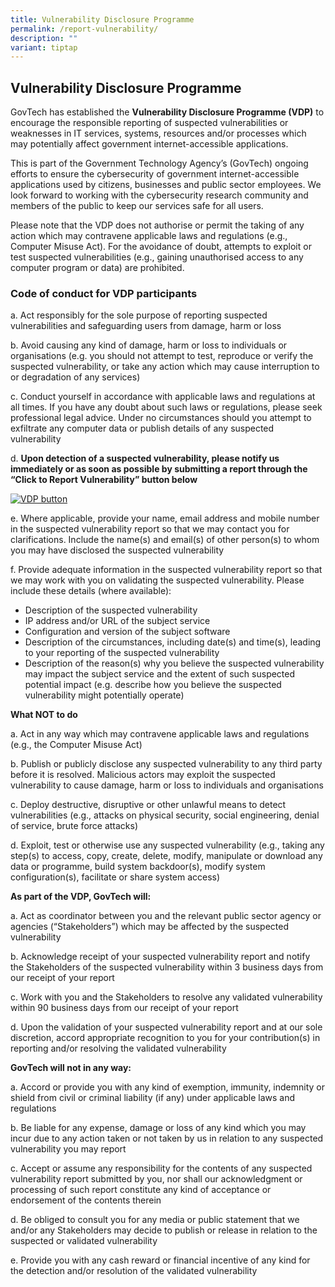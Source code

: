 ```yaml
---
title: Vulnerability Disclosure Programme
permalink: /report-vulnerability/
description: ""
variant: tiptap
---
```

**Vulnerability Disclosure Programme**
--------------------------------------

GovTech has established the **Vulnerability Disclosure Programme (VDP)** to encourage the responsible reporting of suspected vulnerabilities or weaknesses in IT services, systems, resources and/or processes which may potentially affect government internet-accessible applications.

This is part of the Government Technology Agency’s (GovTech) ongoing efforts to ensure the cybersecurity of government internet-accessible applications used by citizens, businesses and public sector employees. We look forward to working with the cybersecurity research community and members of the public to keep our services safe for all users.

Please note that the VDP does not authorise or permit the taking of any action which may contravene applicable laws and regulations (e.g., Computer Misuse Act). For the avoidance of doubt, attempts to exploit or test suspected vulnerabilities (e.g., gaining unauthorised access to any computer program or data) are prohibited.

### **Code of conduct for VDP participants**

a. Act responsibly for the sole purpose of reporting suspected vulnerabilities and safeguarding users from damage, harm or loss

b. Avoid causing any kind of damage, harm or loss to individuals or organisations (e.g. you should not attempt to test, reproduce or verify the suspected vulnerability, or take any action which may cause interruption to or degradation of any services)

c. Conduct yourself in accordance with applicable laws and regulations at all times. If you have any doubt about such laws or regulations, please seek professional legal advice. Under no circumstances should you attempt to exfiltrate any computer data or publish details of any suspected vulnerability

d. **Upon detection of a suspected vulnerability, please notify us immediately or as soon as possible by submitting a report through the “Click to Report Vulnerability” button below**

[![VDP button](https://d33wubrfki0l68.cloudfront.net/42667428c42fcf9b476cd344bf6251ec40b715b3/95cc7/images/vdp-button-v3.png)](https://hackerone.com/govtech-vdp)

e. Where applicable, provide your name, email address and mobile number in the suspected vulnerability report so that we may contact you for clarifications. Include the name(s) and email(s) of other person(s) to whom you may have disclosed the suspected vulnerability

f. Provide adequate information in the suspected vulnerability report so that we may work with you on validating the suspected vulnerability. Please include these details (where available):

*   Description of the suspected vulnerability
*   IP address and/or URL of the subject service
*   Configuration and version of the subject software
*   Description of the circumstances, including date(s) and time(s), leading to your reporting of the suspected vulnerability
*   Description of the reason(s) why you believe the suspected vulnerability may impact the subject service and the extent of such suspected potential impact (e.g. describe how you believe the suspected vulnerability might potentially operate)

**What NOT to do**

a. Act in any way which may contravene applicable laws and regulations (e.g., the Computer Misuse Act)

b. Publish or publicly disclose any suspected vulnerability to any third party before it is resolved. Malicious actors may exploit the suspected vulnerability to cause damage, harm or loss to individuals and organisations

c. Deploy destructive, disruptive or other unlawful means to detect vulnerabilities (e.g., attacks on physical security, social engineering, denial of service, brute force attacks)

d. Exploit, test or otherwise use any suspected vulnerability (e.g., taking any step(s) to access, copy, create, delete, modify, manipulate or download any data or programme, build system backdoor(s), modify system configuration(s), facilitate or share system access)

**As part of the VDP, GovTech will:**

a. Act as coordinator between you and the relevant public sector agency or agencies (“Stakeholders”) which may be affected by the suspected vulnerability

b. Acknowledge receipt of your suspected vulnerability report and notify the Stakeholders of the suspected vulnerability within 3 business days from our receipt of your report

c. Work with you and the Stakeholders to resolve any validated vulnerability within 90 business days from our receipt of your report

d. Upon the validation of your suspected vulnerability report and at our sole discretion, accord appropriate recognition to you for your contribution(s) in reporting and/or resolving the validated vulnerability

**GovTech will not in any way:**

a. Accord or provide you with any kind of exemption, immunity, indemnity or shield from civil or criminal liability (if any) under applicable laws and regulations

b. Be liable for any expense, damage or loss of any kind which you may incur due to any action taken or not taken by us in relation to any suspected vulnerability you may report

c. Accept or assume any responsibility for the contents of any suspected vulnerability report submitted by you, nor shall our acknowledgment or processing of such report constitute any kind of acceptance or endorsement of the contents therein

d. Be obliged to consult you for any media or public statement that we and/or any Stakeholders may decide to publish or release in relation to the suspected or validated vulnerability

e. Provide you with any cash reward or financial incentive of any kind for the detection and/or resolution of the validated vulnerability